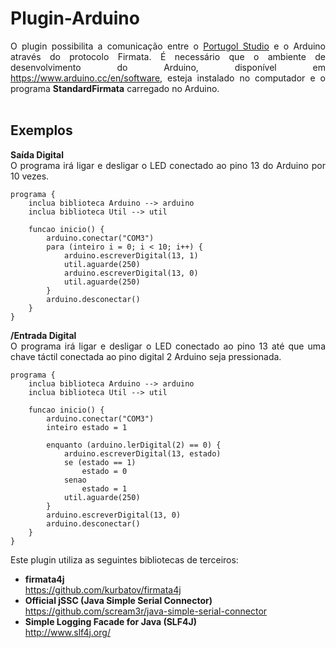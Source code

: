 # Plugin-Arduino
<p align='justify'>O plugin possibilita a comunicação entre o <a target='_new' href='http://lite.acad.univali.br/portugol/'>Portugol Studio</a> e o Arduino através do protocolo Firmata. É necessário que o ambiente de desenvolvimento do Arduino, disponível em <a target='_new' href='https://www.arduino.cc/en/software'>https://www.arduino.cc/en/software</a>, esteja instalado no computador e o programa <b>StandardFirmata</b> carregado no Arduino.<br>&nbsp;</p>
<h2>Exemplos</h2>
<p align='justify'><b>Saída Digital</b><br>O programa irá ligar e desligar o LED conectado ao pino 13 do Arduino por 10 vezes.</p>

    programa {
        inclua biblioteca Arduino --> arduino
        inclua biblioteca Util --> util
	
        funcao inicio() {
            arduino.conectar("COM3")
            para (inteiro i = 0; i < 10; i++) {
                arduino.escreverDigital(13, 1)
                util.aguarde(250)
                arduino.escreverDigital(13, 0)
                util.aguarde(250)
            }
            arduino.desconectar()
        }
    }

<p align='justify'><b>/Entrada Digital</b><br>O programa irá ligar e desligar o LED conectado ao pino 13 até que uma chave táctil conectada ao pino digital 2 Arduino seja pressionada.</p>

    programa {
        inclua biblioteca Arduino --> arduino
        inclua biblioteca Util --> util
	
        funcao inicio() {
            arduino.conectar("COM3")
            inteiro estado = 1
       
            enquanto (arduino.lerDigital(2) == 0) {
                arduino.escreverDigital(13, estado)
                se (estado == 1)
                    estado = 0
                senao
                    estado = 1
                util.aguarde(250)
            }
            arduino.escreverDigital(13, 0)
            arduino.desconectar()
        }
    }

<p align='justify'>Este plugin utiliza as seguintes bibliotecas de terceiros:</p>
<ul>
<li><b>firmata4j</b><br>
<a target='_new' href='https://github.com/kurbatov/firmata4j'>https://github.com/kurbatov/firmata4j</a></li>
<li><b>Official jSSC (Java Simple Serial Connector)</b><br>
<a target='_new' href='https://github.com/scream3r/java-simple-serial-connector'>https://github.com/scream3r/java-simple-serial-connector</a></li>
<li><b>Simple Logging Facade for Java (SLF4J)</b><br>
<a target='_new' href='http://www.slf4j.org/'>http://www.slf4j.org/</a></li>
</ul>
